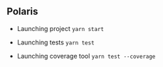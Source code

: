 ## Polaris

- Launching project
  `yarn start`

- Launching tests
  `yarn test`

- Launching coverage tool
  `yarn test --coverage`
